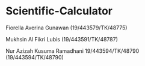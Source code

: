 ﻿# Scientific-Calculator
Fiorella Averina Gunawan (19/443579/TK/48775)

Mukhsin Al Fikri Lubis (19/443591/TK/48787)

Nur Azizah Kusuma Ramadhani 19/443594/TK/48790 (19/443594/TK/48790)
